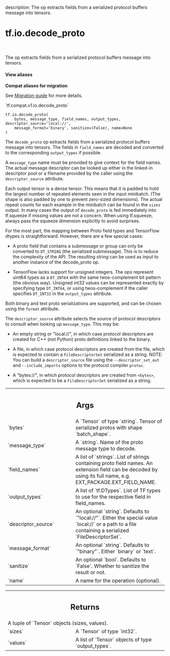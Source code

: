 description: The op extracts fields from a serialized protocol buffers message into tensors.

<div itemscope itemtype="http://developers.google.com/ReferenceObject">
<meta itemprop="name" content="tf.io.decode_proto" />
<meta itemprop="path" content="Stable" />
</div>

# tf.io.decode_proto

<!-- Insert buttons and diff -->

<table class="tfo-notebook-buttons tfo-api nocontent" align="left">

</table>



The op extracts fields from a serialized protocol buffers message into tensors.

<section class="expandable">
  <h4 class="showalways">View aliases</h4>
  <p>
<b>Compat aliases for migration</b>
<p>See
<a href="https://www.tensorflow.org/guide/migrate">Migration guide</a> for
more details.</p>
<p>`tf.compat.v1.io.decode_proto`</p>
</p>
</section>

<pre class="devsite-click-to-copy prettyprint lang-py tfo-signature-link">
<code>tf.io.decode_proto(
    bytes, message_type, field_names, output_types, descriptor_source='local://',
    message_format='binary', sanitize=(False), name=None
)
</code></pre>



<!-- Placeholder for "Used in" -->

The `decode_proto` op extracts fields from a serialized protocol buffers
message into tensors.  The fields in `field_names` are decoded and converted
to the corresponding `output_types` if possible.

A `message_type` name must be provided to give context for the field names.
The actual message descriptor can be looked up either in the linked-in
descriptor pool or a filename provided by the caller using the
`descriptor_source` attribute.

Each output tensor is a dense tensor. This means that it is padded to hold
the largest number of repeated elements seen in the input minibatch. (The
shape is also padded by one to prevent zero-sized dimensions). The actual
repeat counts for each example in the minibatch can be found in the `sizes`
output. In many cases the output of `decode_proto` is fed immediately into
tf.squeeze if missing values are not a concern. When using tf.squeeze, always
pass the squeeze dimension explicitly to avoid surprises.

For the most part, the mapping between Proto field types and TensorFlow dtypes
is straightforward. However, there are a few special cases:

- A proto field that contains a submessage or group can only be converted
to `DT_STRING` (the serialized submessage). This is to reduce the complexity
of the API. The resulting string can be used as input to another instance of
the decode_proto op.

- TensorFlow lacks support for unsigned integers. The ops represent uint64
types as a `DT_INT64` with the same twos-complement bit pattern (the obvious
way). Unsigned int32 values can be represented exactly by specifying type
`DT_INT64`, or using twos-complement if the caller specifies `DT_INT32` in
the `output_types` attribute.

Both binary and text proto serializations are supported, and can be
chosen using the `format` attribute.

The `descriptor_source` attribute selects the source of protocol
descriptors to consult when looking up `message_type`. This may be:

- An empty string  or "local://", in which case protocol descriptors are
created for C++ (not Python) proto definitions linked to the binary.

- A file, in which case protocol descriptors are created from the file,
which is expected to contain a `FileDescriptorSet` serialized as a string.
NOTE: You can build a `descriptor_source` file using the `--descriptor_set_out`
and `--include_imports` options to the protocol compiler `protoc`.

- A "bytes://<bytes>", in which protocol descriptors are created from `<bytes>`,
which is expected to be a `FileDescriptorSet` serialized as a string.

<!-- Tabular view -->
 <table class="responsive fixed orange">
<colgroup><col width="214px"><col></colgroup>
<tr><th colspan="2"><h2 class="add-link">Args</h2></th></tr>

<tr>
<td>
`bytes`
</td>
<td>
A `Tensor` of type `string`.
Tensor of serialized protos with shape `batch_shape`.
</td>
</tr><tr>
<td>
`message_type`
</td>
<td>
A `string`. Name of the proto message type to decode.
</td>
</tr><tr>
<td>
`field_names`
</td>
<td>
A list of `strings`.
List of strings containing proto field names. An extension field can be decoded
by using its full name, e.g. EXT_PACKAGE.EXT_FIELD_NAME.
</td>
</tr><tr>
<td>
`output_types`
</td>
<td>
A list of `tf.DTypes`.
List of TF types to use for the respective field in field_names.
</td>
</tr><tr>
<td>
`descriptor_source`
</td>
<td>
An optional `string`. Defaults to `"local://"`.
Either the special value `local://` or a path to a file containing
a serialized `FileDescriptorSet`.
</td>
</tr><tr>
<td>
`message_format`
</td>
<td>
An optional `string`. Defaults to `"binary"`.
Either `binary` or `text`.
</td>
</tr><tr>
<td>
`sanitize`
</td>
<td>
An optional `bool`. Defaults to `False`.
Whether to sanitize the result or not.
</td>
</tr><tr>
<td>
`name`
</td>
<td>
A name for the operation (optional).
</td>
</tr>
</table>



<!-- Tabular view -->
 <table class="responsive fixed orange">
<colgroup><col width="214px"><col></colgroup>
<tr><th colspan="2"><h2 class="add-link">Returns</h2></th></tr>
<tr class="alt">
<td colspan="2">
A tuple of `Tensor` objects (sizes, values).
</td>
</tr>
<tr>
<td>
`sizes`
</td>
<td>
A `Tensor` of type `int32`.
</td>
</tr><tr>
<td>
`values`
</td>
<td>
A list of `Tensor` objects of type `output_types`.
</td>
</tr>
</table>

